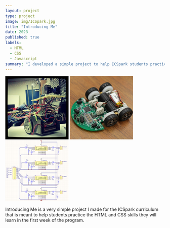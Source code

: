 ```yaml
---
layout: project
type: project
image: img/ICSpark.jpg
title: "Introducing Me"
date: 2023
published: true
labels:
  - HTML
  - CSS
  - Javascript
summary: "I developed a simple project to help ICSpark students practice the basics of HTML and CSS."
---
```


<div class="text-center p-4">
  <img width="200px" src="../img/micromouse/micromouse-robot.png" class="img-thumbnail" >
  <img width="200px" src="../img/micromouse/micromouse-robot-2.jpg" class="img-thumbnail" >
  <img width="200px" src="../img/micromouse/micromouse-circuit.png" class="img-thumbnail" >
</div>

Introducing Me is a very simple project I made for the ICSpark curriculum that is meant to help students practice the HTML and CSS skills they will learn in the first week of the program.
